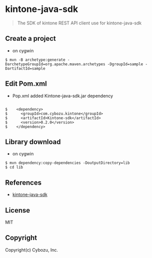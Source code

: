 # kintone-java-sdk

> The SDK of kintone REST API client use for kintone-java-sdk

## Create a project

- on cygwin

```bashshell
$ mvn -B archetype:generate -DarchetypeGroupId=org.apache.maven.archetypes -DgroupId=sample -DartifactId=sample
```

## Edit Pom.xml

- Pop.xml added Kintone-java-sdk.jar dependency

```bashshell

$    <dependency>
$      <groupId>com.cybozu.kintone</groupId>
$      <artifactId>Kintone-sdk</artifactId>
$      <version>0.2.0</version>
$    </dependency>
```

## Library download

- on cygwin

```bashshell
$ mvn dependency:copy-dependencies -DoutputDirectory=lib
$ cd lib
```

## References

- [kintone-java-sdk](https://kintone.github.io/kintone-java-sdk/)


## License


MIT

## Copyright

Copyright(c) Cybozu, Inc.
